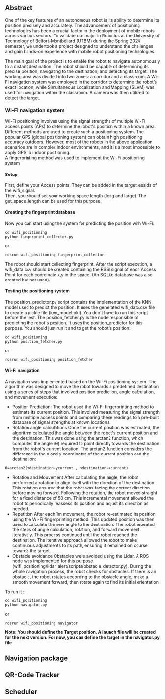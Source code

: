 ## Abstract
One of the key features of an autonomous robot is its ability to determine its position precisely and accurately. The advancement of positioning technologies has been a crucial factor in the deployment of mobile robots across various sectors. To validate our major in Robotics at the University of Technology of Belfort-Montbéliard (UTBM) during the Spring 2024 semester, we undertook a project designed to understand the challenges and gain hands-on experience with mobile robot positioning technologies.  

The main goal of the project is to enable the robot to navigate autonomously to a distant destination. The robot should be capable of determining its precise position, navigating to the destination, and detecting its target. The working area was divided into two zones: a corridor and a classroom. A Wi-Fi navigation system was employed in the corridor to determine the robot’s exact location, while Simultaneous Localization and Mapping (SLAM) was used for navigation within the classroom. A camera was then utilized to detect the target.

### Wi-Fi navigation system
Wi-Fi positioning involves using the signal strengths of multiple Wi-Fi access points (APs) to determine the robot's position within a known area. Different methods are used to create such a positioning system. The popular GPS (global positioning system) can obtain high positioning accuracy outdoors. However, most of the robots in the above application scenarios are in complex indoor environments, and it is almost impossible to apply GPS to indoor positioning.  
A fingerprinting method was used to implement the Wi-Fi positioning system
#### Setup
First, define your Access points. They can be added in the target_essids of the wifi_signal.  
Then, you should set your working space length (long and large). The get_space_length can be used for this purpose.  
#### Creating the fingerprint database
Now you can start using the system for predicting the position with Wi-Fi:
```
cd wifi_positioning
python fingerprint_collector.py
```
or 
```
rosrun wifi_positioning fingerprint_collector
```
The robot should start collecting fingerprint. After the script execution, a wifi_data.csv should be created containing the RSSI signal of each Access Point for each coordinate x,y in the space. (An SQLite database was also created but not used).  

#### Testing the positioning system
The position_predictor.py script contains the implementation of the KNN model used to predict the position. It uses the generated wifi_data.csv file to create a pickle file (knn_model.pkl). You don't have to run this script before the test. The position_fetcher.py is the node responsible of predicting the robot's position. It uses the position_predictor for this purpose. You should just run it and to get the robot's position:
```
cd wifi_positioning
python position_fetcher.py
```
or 
```
rosrun wifi_positioning position_fetcher
```

#### Wi-Fi navigation
A navigation was implemented based on the Wi-Fi positioning system. 
The algorithm was designed to move the robot towards a predefined destination using a series of steps that involved position prediction, angle calculation, and movement execution: 

- Position Prediction: 
The robot used the Wi-Fi fingerprinting method to estimate its current position. This involved measuring the signal strength from multiple access points and comparing these readings to a pre-built database of signal strengths at known locations. 
- Rotation angle calculations 
Once the current position was estimated, the algorithm calculated the angle between the robot's current position and the destination. This was done using the arctan2 function, which computes the angle (θ) required to point directly towards the destination from the robot's current location. The arctan2 function considers the difference in the x and y coordinates of the current position and the destination:  

``` θ=arctan2(ydestination​−ycurrent ​, xdestination​−xcurrent​) ```

- Rotation and Mouvement 
After calculating the angle, the robot performed a rotation to align itself with the direction of the destination. This rotation ensured that the robot was facing the correct direction before moving forward. Following the rotation, the robot moved straight for a fixed distance of 50 cm. This incremental movement allowed the robot to periodically reassess its position and adjust its direction as needed. 
- Repetition 
After each 1m movement, the robot re-estimated its position using the Wi-Fi fingerprinting method. This updated position was then used to calculate the new angle to the destination. The robot repeated the steps of angle calculation, rotation, and forward movement iteratively. This process continued until the robot reached the destination. The iterative approach allowed the robot to make continuous adjustments to its path, ensuring it remained on course towards the target. 
- Obstacle avoidance 
Obstacles were avoided using the Lidar. A ROS node was implemented for this purpose (wifi_positioning/lidar_alert/scripts/obstacle_detector.py). During the whole navigation process, the robot checks for obstacles. If there is an obstacle, the robot rotates according to the obstacle angle, make a smooth movement forward, then rotate again to find its initial orientation

To run it :
```
cd wifi_positioning
python navigator.py
```
or 
```
rosrun wifi_positioning navigator
```

__Note: You should define the Target position. A launch file will be created for the next version. For now, you can define the target in the navigator.py file__


## Navigation package

## QR-Code Tracker

## Scheduler
